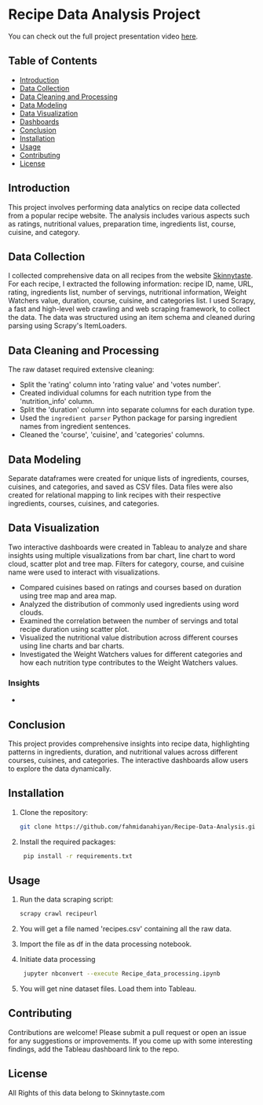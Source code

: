 # Recipe Data Analysis Project

You can check out the full project presentation video [here](https://youtu.be/JQI9JXezkBg).

## Table of Contents

- [Introduction](#introduction)
- [Data Collection](#data-collection)
- [Data Cleaning and Processing](#data-cleaning-and-processing)
- [Data Modeling](#data-modeling)
- [Data Visualization](#data-visualization)
- [Dashboards](#dashboards)
- [Conclusion](#conclusion)
- [Installation](#installation)
- [Usage](#usage)
- [Contributing](#contributing)
- [License](#license)

## Introduction

This project involves performing data analytics on recipe data collected from a popular recipe website. The analysis includes various aspects such as ratings, nutritional values, preparation time, ingredients list, course, cuisine, and category.

## Data Collection

I collected comprehensive data on all recipes from the website [Skinnytaste]([https://www.skinnytaste.com/]). For each recipe, I extracted the following information: recipe ID, name, URL, rating, ingredients list, number of servings, nutritional information, Weight Watchers value, duration, course, cuisine, and categories list.
I used Scrapy, a fast and high-level web crawling and web scraping framework, to collect the data. The data was structured using an item schema and cleaned during parsing using Scrapy's ItemLoaders.

## Data Cleaning and Processing

The raw dataset required extensive cleaning:
- Split the 'rating' column into 'rating value' and 'votes number'.
- Created individual columns for each nutrition type from the 'nutrition_info' column.
- Split the 'duration' column into separate columns for each duration type.
- Used the `ingredient parser` Python package for parsing ingredient names from ingredient sentences.
- Cleaned the 'course', 'cuisine', and 'categories' columns.

## Data Modeling

Separate dataframes were created for unique lists of ingredients, courses, cuisines, and categories, and saved as CSV files. Data files were also created for relational mapping to link recipes with their respective ingredients, courses, cuisines, and categories.

## Data Visualization

Two interactive dashboards were created in Tableau to analyze and share insights using multiple visualizations from bar chart, line chart to word cloud, scatter plot and tree map. Filters for category, course, and cuisine name were used to interact with visualizations.

- Compared cuisines based on ratings and courses based on duration using tree map and area map.
- Analyzed the distribution of commonly used ingredients using word clouds.
- Examined the correlation between the number of servings and total recipe duration using scatter plot.
- Visualized the nutritional value distribution across different courses using line charts and bar charts.
- Investigated the Weight Watchers values for different categories and how each nutrition type contributes to the Weight Watchers values.

### Insights

-

## Conclusion

This project provides comprehensive insights into recipe data, highlighting patterns in ingredients, duration, and nutritional values across different courses, cuisines, and categories. The interactive dashboards allow users to explore the data dynamically.

## Installation

1. Clone the repository:
   ```bash
   git clone https://github.com/fahmidanahiyan/Recipe-Data-Analysis.git

2. Install the required packages:
   ```bash  
    pip install -r requirements.txt
   
## Usage

1. Run the data scraping script:
   ```bash 
   scrapy crawl recipeurl

2. You will get a file named 'recipes.csv' containing all the raw data.
   
3. Import the file as df in the data processing notebook.

4. Initiate data processing
   ```bash  
    jupyter nbconvert --execute Recipe_data_processing.ipynb
   
5. You will get nine dataset files. Load them into Tableau.

## Contributing

Contributions are welcome! Please submit a pull request or open an issue for any suggestions or improvements. If you come up with some interesting findings, add the Tableau dashboard link to the repo.

## License

All Rights of this data belong to Skinnytaste.com
